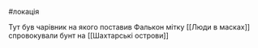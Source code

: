 #локація 

Тут був чарівник на якого поставив Фалькон мітку 
[[Люди в масках]] спровокували бунт на [[Шахтарські острови]]